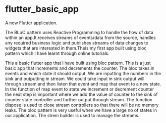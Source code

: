 # flutter_basic_app

A new Flutter application.

The BLoC pattern uses Reactive Programming to handle the flow of data within an app.It receives streams of events/data from the source, handles any required business logic and publishes streams of data changes to widgets that are interested in them.Theis my first app built using bloc pattern which i have learnt through online tutorials.

This a basic flutter app that i have built using bloc pattern.
This is a just basic app that increments and decrements the counter.
The bloc takes in events and which state it should output.
We are inputting the numbers in the sink and outputting in stream.
We could take input in sink output will through stream and then listen that event and map that event to a new state.
In the function of map event to state we increment or decrement counter the next step is important where we add the value of counter to the sink of counter state controller and further output through stream.
The function dispose is used to close stream controllers so that there will be no memory leaks.
The bloc pattern is very useful when we have a large no of states in our application.
The strem builder is used to manage the streams.
